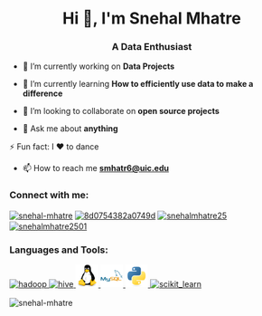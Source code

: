<h1 align="center">Hi 👋, I'm Snehal Mhatre</h1>
<h3 align="center">A Data Enthusiast</h3>

- 🔭 I’m currently working on **Data Projects**

- 🌱 I’m currently learning **How to efficiently use data to make a difference**

- 👯 I’m looking to collaborate on **open source projects**

- 💬 Ask me about **anything**

⚡     Fun fact: I ❤️ to dance

- 📫 How to reach me **smhatr6@uic.edu**

<h3 align="left">Connect with me:</h3>
<p align="left">
<a href="https://linkedin.com/in/snehal-mhatre" target="blank"><img align="center" src="https://raw.githubusercontent.com/rahuldkjain/github-profile-readme-generator/master/src/images/icons/Social/linked-in-alt.svg" alt="snehal-mhatre" height="30" width="40" /></a>
<a href="https://twitter.com/8d0754382a0749d" target="blank"><img align="center" src="https://raw.githubusercontent.com/rahuldkjain/github-profile-readme-generator/master/src/images/icons/Social/twitter.svg" alt="8d0754382a0749d" height="30" width="40" /></a>
<a href="https://kaggle.com/snehalmhatre25" target="blank"><img align="center" src="https://raw.githubusercontent.com/rahuldkjain/github-profile-readme-generator/master/src/images/icons/Social/kaggle.svg" alt="snehalmhatre25" height="30" width="40" /></a>
<a href="https://www.hackerrank.com/snehalmhatre2501" target="blank"><img align="center" src="https://raw.githubusercontent.com/rahuldkjain/github-profile-readme-generator/master/src/images/icons/Social/hackerrank.svg" alt="snehalmhatre2501" height="30" width="40" /></a>
</p>

<h3 align="left">Languages and Tools:</h3>
<p align="left"> <a href="https://hadoop.apache.org/" target="_blank"> <img src="https://www.vectorlogo.zone/logos/apache_hadoop/apache_hadoop-icon.svg" alt="hadoop" width="40" height="40"/> </a> <a href="https://hive.apache.org/" target="_blank"> <img src="https://www.vectorlogo.zone/logos/apache_hive/apache_hive-icon.svg" alt="hive" width="40" height="40"/> </a> <a href="https://www.linux.org/" target="_blank"> <img src="https://raw.githubusercontent.com/devicons/devicon/master/icons/linux/linux-original.svg" alt="linux" width="40" height="40"/> </a> <a href="https://www.mysql.com/" target="_blank"> <img src="https://raw.githubusercontent.com/devicons/devicon/master/icons/mysql/mysql-original-wordmark.svg" alt="mysql" width="40" height="40"/> </a> <a href="https://www.python.org" target="_blank"> <img src="https://raw.githubusercontent.com/devicons/devicon/master/icons/python/python-original.svg" alt="python" width="40" height="40"/> </a> <a href="https://scikit-learn.org/" target="_blank"> <img src="https://upload.wikimedia.org/wikipedia/commons/0/05/Scikit_learn_logo_small.svg" alt="scikit_learn" width="40" height="40"/> </a> </p>

<p><img align="center" src="https://github-readme-stats.vercel.app/api/top-langs?username=snehal-mhatre&show_icons=true&locale=en&layout=compact" alt="snehal-mhatre" /></p>
